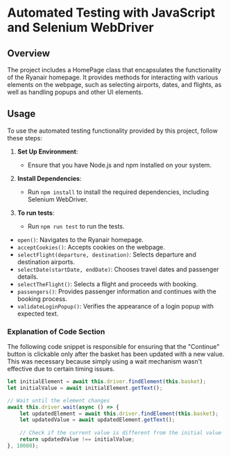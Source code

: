 # Automated Testing with JavaScript and Selenium WebDriver

## Overview

The project includes a HomePage class that encapsulates the functionality of the Ryanair homepage. It provides methods for interacting with various elements on the webpage, such as selecting airports, dates, and flights, as well as handling popups and other UI elements.

## Usage

To use the automated testing functionality provided by this project, follow these steps:

1. **Set Up Environment**:
   - Ensure that you have Node.js and npm installed on your system.

2. **Install Dependencies**:
   - Run `npm install` to install the required dependencies, including Selenium WebDriver.

3. **To run tests**:
    - Run `npm run test` to run the tests.


- `open()`: Navigates to the Ryanair homepage.
- `acceptCookies()`: Accepts cookies on the webpage.
- `selectFlight(departure, destination)`: Selects departure and destination airports.
- `selectDate(startDate, endDate)`: Chooses travel dates and passenger details.
- `selectTheFlight()`: Selects a flight and proceeds with booking.
- `passengers()`: Provides passenger information and continues with the booking process.
- `validateLoginPopup()`: Verifies the appearance of a login popup with expected text.

### Explanation of Code Section

The following code snippet is responsible for ensuring that the "Continue" button is clickable only after the basket has been updated with a new value. This was necessary because simply using a wait mechanism wasn't effective due to certain timing issues.

```javascript
let initialElement = await this.driver.findElement(this.basket);
let initialValue = await initialElement.getText();

// Wait until the element changes
await this.driver.wait(async () => {
    let updatedElement = await this.driver.findElement(this.basket);
    let updatedValue = await updatedElement.getText();
    
    // Check if the current value is different from the initial value
    return updatedValue !== initialValue;
}, 10000);
